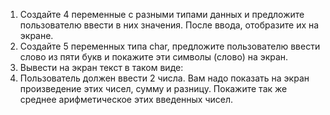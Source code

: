 1. Создайте 4 переменные с разными типами данных и предложите пользователю ввести в них значения. После ввода, отобразите их на экране.
2. Создайте 5 переменных типа char, предложите  пользователю ввести слово из пяти букв и покажите эти символы (слово) на экран.
3. Вывести на экран текст в таком виде:
4. Пользователь должен ввести 2 числа. Вам надо показать на экран произведение этих чисел, сумму и разницу.  Покажите так же среднее арифметическое этих введенных чисел.